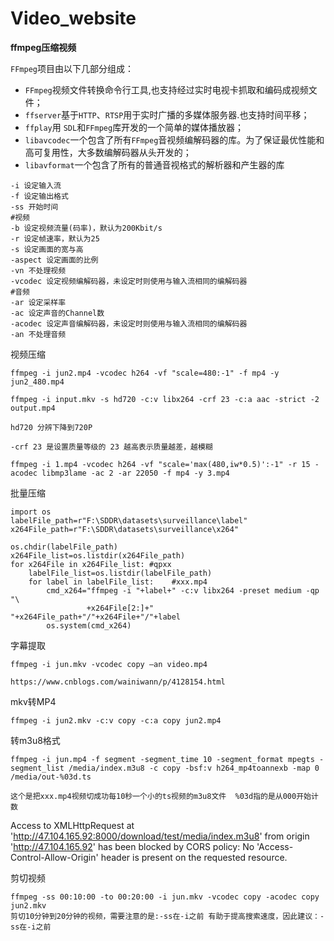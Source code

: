 # Video_website







**ffmpeg压缩视频**

`FFmpeg`项目由以下几部分组成：

-  `FFmpeg`视频文件转换命令行工具,也支持经过实时电视卡抓取和编码成视频文件；
-  `ffserver`基于`HTTP`、`RTSP`用于实时广播的多媒体服务器.也支持时间平移；
-  `ffplay`用 `SDL`和`FFmpeg`库开发的一个简单的媒体播放器；
-  `libavcodec`一个包含了所有`FFmpeg`音视频编解码器的库。为了保证最优性能和高可复用性，大多数编解码器从头开发的；
-  `libavformat`一个包含了所有的普通音视格式的解析器和产生器的库

```
-i 设定输入流 
-f 设定输出格式 
-ss 开始时间 
#视频
-b 设定视频流量(码率)，默认为200Kbit/s 
-r 设定帧速率，默认为25 
-s 设定画面的宽与高 
-aspect 设定画面的比例 
-vn 不处理视频 
-vcodec 设定视频编解码器，未设定时则使用与输入流相同的编解码器 
#音频
-ar 设定采样率 
-ac 设定声音的Channel数 
-acodec 设定声音编解码器，未设定时则使用与输入流相同的编解码器 
-an 不处理音频
```



视频压缩

```
ffmpeg -i jun2.mp4 -vcodec h264 -vf "scale=480:-1" -f mp4 -y jun2_480.mp4
```



```
ffmpeg -i input.mkv -s hd720 -c:v libx264 -crf 23 -c:a aac -strict -2 output.mp4

hd720 分辨下降到720P

-crf 23 是设置质量等级的 23 越高表示质量越差，越模糊

ffmpeg -i 1.mp4 -vcodec h264 -vf "scale='max(480,iw*0.5)':-1" -r 15 -acodec libmp3lame -ac 2 -ar 22050 -f mp4 -y 3.mp4
```

批量压缩

```
import os
labelFile_path=r"F:\SDDR\datasets\surveillance\label"
x264File_path=r"F:\SDDR\datasets\surveillance\x264"

os.chdir(labelFile_path)
x264File_list=os.listdir(x264File_path)
for x264File in x264File_list: #qpxx
    labelFile_list=os.listdir(labelFile_path)
    for label in labelFile_list:    #xxx.mp4
        cmd_x264="ffmpeg -i "+label+" -c:v libx264 -preset medium -qp "\
                 +x264File[2:]+" "+x264File_path+"/"+x264File+"/"+label
        os.system(cmd_x264)
```

字幕提取

```
ffmpeg -i jun.mkv -vcodec copy –an video.mp4

https://www.cnblogs.com/wainiwann/p/4128154.html
```



mkv转MP4

```
ffmpeg -i jun2.mkv -c:v copy -c:a copy jun2.mp4
```



转m3u8格式

```
ffmpeg -i jun.mp4 -f segment -segment_time 10 -segment_format mpegts -segment_list /media/index.m3u8 -c copy -bsf:v h264_mp4toannexb -map 0 /media/out-%03d.ts

这个是把xxx.mp4视频切成功每10秒一个小的ts视频的m3u8文件  %03d指的是从000开始计数
```

Access to XMLHttpRequest at 'http://47.104.165.92:8000/download/test/media/index.m3u8' from origin 'http://47.104.165.92' has been blocked by CORS policy: No 'Access-Control-Allow-Origin' header is present on the requested resource. 



剪切视频

```
ffmpeg -ss 00:10:00 -to 00:20:00 -i jun.mkv -vcodec copy -acodec copy jun2.mkv
剪切10分钟到20分钟的视频，需要注意的是:-ss在-i之前 有助于提高搜索速度，因此建议：-ss在-i之前
```

